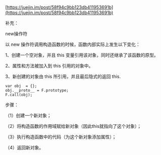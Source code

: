 [https://juejin.im/post/58f94c9bb123db411953691b](https://juejin.im/post/58f94c9bb123db411953691b)

补充：

new操作符

以 new 操作符调用构造函数的时候，函数内部实际上发生以下变化：

1、创建一个空对象，并且 this 变量引用该对象，同时还继承了该函数的原型。

2、属性和方法被加入到 this 引用的对象中。

3、新创建的对象由 this 所引用，并且最后隐式的返回 this.

```
var obj  = {};
obj.__proto__ = F.prototype;
F.call(obj);
```

步骤：

（1）创建一个新对象；

（2）将构造函数的作用域赋给新对象（因此this就指向了这个对象）；

（3）执行构造函数中的代码（为这个新对象添加属性）；

（4）返回新对象。


